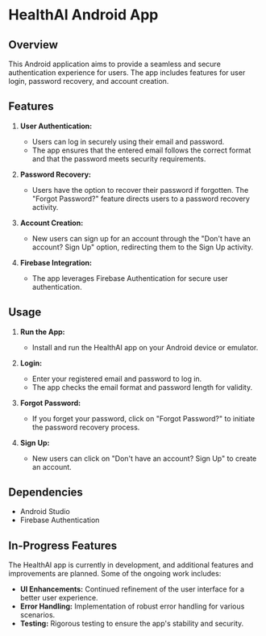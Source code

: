 # HealthAI Android App

## Overview

This Android application aims to provide a seamless and secure authentication experience for users. The app includes features for user login, password recovery, and account creation.

## Features

1. **User Authentication:**
   - Users can log in securely using their email and password.
   - The app ensures that the entered email follows the correct format and that the password meets security requirements.

2. **Password Recovery:**
   - Users have the option to recover their password if forgotten. The "Forgot Password?" feature directs users to a password recovery activity.

3. **Account Creation:**
   - New users can sign up for an account through the "Don't have an account? Sign Up" option, redirecting them to the Sign Up activity.

4. **Firebase Integration:**
   - The app leverages Firebase Authentication for secure user authentication.

## Usage

1. **Run the App:**
   - Install and run the HealthAI app on your Android device or emulator.

2. **Login:**
   - Enter your registered email and password to log in.
   - The app checks the email format and password length for validity.

3. **Forgot Password:**
   - If you forget your password, click on "Forgot Password?" to initiate the password recovery process.

4. **Sign Up:**
   - New users can click on "Don't have an account? Sign Up" to create an account.

## Dependencies

- Android Studio
- Firebase Authentication

## In-Progress Features

The HealthAI app is currently in development, and additional features and improvements are planned. Some of the ongoing work includes:

- **UI Enhancements:** Continued refinement of the user interface for a better user experience.
- **Error Handling:** Implementation of robust error handling for various scenarios.
- **Testing:** Rigorous testing to ensure the app's stability and security.
